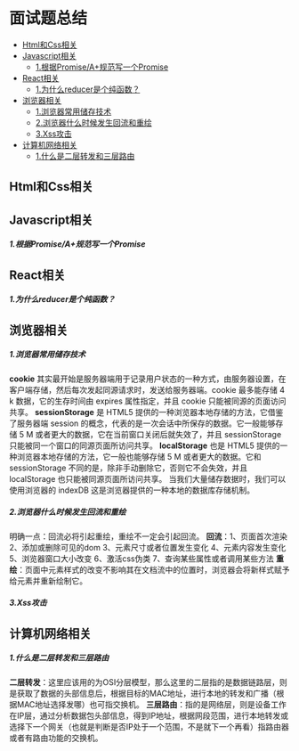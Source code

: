 # 面试题总结

- [ Html和Css相关](#head1)
- [ Javascript相关](#head2)
	- [ 1.根据Promise/A+规范写一个Promise](#head3)
- [ React相关](#head4)
	- [ 1.为什么reducer是个纯函数？](#head5)
- [ 浏览器相关](#head6)
	- [ 1.浏览器常用储存技术](#head7)
	- [ 2.浏览器什么时候发生回流和重绘](#head8)
	- [ 3.Xss攻击](#head9)
- [ 计算机网络相关](#head10)
	- [ 1.什么是二层转发和三层路由](#head11)
## <span id="head1"> Html和Css相关</span>

## <span id="head2"> Javascript相关</span>

##### <span id="head3"> 1.根据Promise/A+规范写一个Promise</span>



## <span id="head4"> React相关</span>

##### <span id="head5"> 1.为什么reducer是个纯函数？</span>

## <span id="head6"> 浏览器相关</span>

##### <span id="head7"> 1.浏览器常用储存技术</span>

**cookie** 其实最开始是服务器端用于记录用户状态的一种方式，由服务器设置，在客户端存储，然后每次发起同源请求时，发送给服务器端。cookie 最多能存储 4 k 数据，它的生存时间由 expires 属性指定，并且 cookie 只能被同源的页面访问共享。
**sessionStorage** 是 HTML5 提供的一种浏览器本地存储的方法，它借鉴了服务器端 session 的概念，代表的是一次会话中所保存的数据。它一般能够存储 5 M 或者更大的数据，它在当前窗口关闭后就失效了，并且 sessionStorage 只能被同一个窗口的同源页面所访问共享。
**localStorage** 也是 HTML5 提供的一种浏览器本地存储的方法，它一般也能够存储 5 M 或者更大的数据。它和 sessionStorage 不同的是，除非手动删除它，否则它不会失效，并且 localStorage 也只能被同源页面所访问共享。
当我们大量储存数据时，我们可以使用浏览器的 indexDB 这是浏览器提供的一种本地的数据库存储机制。

##### <span id="head8"> 2.浏览器什么时候发生回流和重绘</span>

明确一点：回流必将引起重绘，重绘不一定会引起回流。
**回流**：1、页面首次渲染
2、添加或删除可见的dom
3、元素尺寸或者位置发生变化
4、元素内容发生变化
5、浏览器窗口大小改变
6、激活css伪类
7、查询某些属性或者调用某些方法
**重绘**：页面中元素样式的改变不影响其在文档流中的位置时，浏览器会将新样式赋予给元素并重新绘制它。

##### <span id="head9"> 3.Xss攻击</span>

## <span id="head10"> 计算机网络相关</span>

##### <span id="head11"> 1.什么是二层转发和三层路由</span>

**二层转发**：这里应该用的为OSI分层模型，那么这里的二层指的是数据链路层，则是获取了数据的头部信息后，根据目标的MAC地址，进行本地的转发和广播（根据MAC地址选择发哪）也可指交换机。
**三层路由**：指的是网络层，则是设备工作在IP层，通过分析数据包头部信息，得到IP地址，根据网段范围，进行本地转发或选择下一个网关（也就是判断是否IP处于一个范围，不是就下一个再看）指路由器或者有路由功能的交换机。